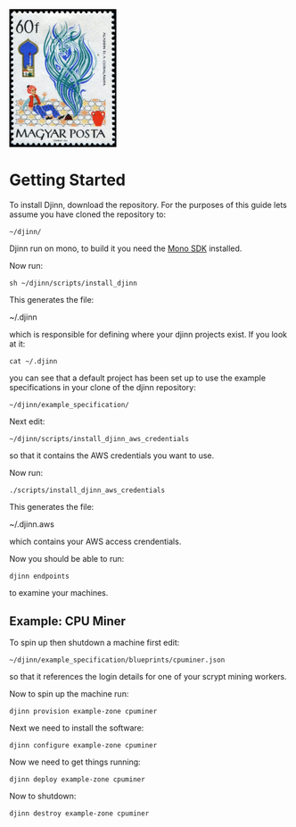 <img src="logo.jpg" width="192px"/>

Getting Started
===============

To install Djinn, download the repository.  For the purposes of this guide lets assume you have cloned the repository to:

    ~/djinn/

Djinn run on mono, to build it you need the [Mono SDK](http://www.go-mono.com/mono-downloads/download.html) installed.

Now run:

    sh ~/djinn/scripts/install_djinn

This generates the file:

   ~/.djinn

which is responsible for defining where your djinn projects exist.  If you look at it:

    cat ~/.djinn

you can see that a default project has been set up to use the example specifications in your clone of the djinn repository:

    ~/djinn/example_specification/

Next edit:

    ~/djinn/scripts/install_djinn_aws_credentials

so that it contains the AWS credentials you want to use.

Now run:

    ./scripts/install_djinn_aws_credentials

This generates the file:

   ~/.djinn.aws

which contains your AWS access crendentials.

Now you should be able to run:

    djinn endpoints

to examine your machines.


Example: CPU Miner
------------------

To spin up then shutdown a machine first edit:

    ~/djinn/example_specification/blueprints/cpuminer.json

so that it references the login details for one of your scrypt mining workers.

Now to spin up the machine run:

    djinn provision example-zone cpuminer

Next we need to install the software:

    djinn configure example-zone cpuminer

Now we need to get things running:

    djinn deploy example-zone cpuminer

Now to shutdown:

    djinn destroy example-zone cpuminer


